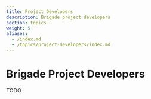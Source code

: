 ```yaml
---
title: Project Developers
description: Brigade project developers
section: topics
weight: 5
aliases:
  - /index.md
  - /topics/project-developers/index.md
---
```


# Brigade Project Developers

TODO